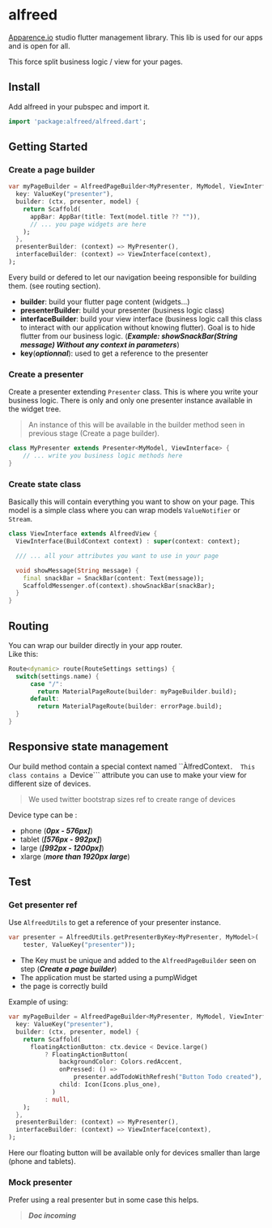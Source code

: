# alfreed
[Apparence.io](https://apparence.io) studio flutter management library.
This lib is used for our apps and is open for all. 

This force split business logic / view for your pages. 


## Install
Add alfreed in your pubspec and import it. 
```dart
import 'package:alfreed/alfreed.dart';
```

## Getting Started

### Create a page builder
```dart
var myPageBuilder = AlfreedPageBuilder<MyPresenter, MyModel, ViewInterface>(
  key: ValueKey("presenter"),
  builder: (ctx, presenter, model) {
    return Scaffold(
      appBar: AppBar(title: Text(model.title ?? "")),
      // ... you page widgets are here
    );
  },
  presenterBuilder: (context) => MyPresenter(),
  interfaceBuilder: (context) => ViewInterface(context),
);
```

Every build or defered to let our navigation beeing responsible for building them. (see routing section).

* **builder**: build your flutter page content (widgets...)
* **presenterBuilder**: build your presenter (business logic class)
* **interfaceBuilder**: build your view interface (business logic call this class to interact with our application without knowing flutter). Goal is to hide flutter from our business logic. (***Example: showSnackBar(String message) Without any context in parameters***)
* **key**(***optionnal***): used to get a reference to the presenter

### Create a presenter 
Create a presenter extending ```Presenter``` class. 
This is where you write your business logic. 
There is only and only one presenter instance available in the widget tree. 

>An instance of this will be available in the builder method seen in previous stage (Create a page builder). 

```dart
class MyPresenter extends Presenter<MyModel, ViewInterface> {
    // ... write you business logic methods here
}
```

### Create state class
Basically this will contain everything you want to show on your page. This model is a simple class where you can wrap models ```ValueNotifier``` or ```Stream```.

```dart
class ViewInterface extends AlfreedView {
  ViewInterface(BuildContext context) : super(context: context);

  /// ... all your attributes you want to use in your page

  void showMessage(String message) {
    final snackBar = SnackBar(content: Text(message));
    ScaffoldMessenger.of(context).showSnackBar(snackBar);
  }
}
```

## Routing

You can wrap our builder directly in your app router. 
<br/>Like this:

```dart
Route<dynamic> route(RouteSettings settings) {
  switch(settings.name) {
      case "/":
        return MaterialPageRoute(builder: myPageBuilder.build);
      default:  
        return MaterialPageRoute(builder: errorPage.build);
  }
}
```

## Responsive state management
Our build method contain a special context named ``ÀlfredContext```. 
This class contains a ```Device``` attribute you can use to make your view for different size of devices. 
> We used twitter bootstrap sizes ref to create range of devices

Device type can be :
* phone (***0px - 576px]***)
* tablet (***[576px - 992px]***)
* large (***[992px - 1200px]***)
* xlarge (***more than 1920px large***)


## Test

### Get presenter ref
Use ```AlfreedUtils``` to get a reference of your presenter instance. 
```dart
var presenter = AlfreedUtils.getPresenterByKey<MyPresenter, MyModel>(
    tester, ValueKey("presenter"));
```

* The Key must be unique and added to the ```AlfreedPageBuilder``` seen on step (***Create a page builder***)
* The application must be started using a pumpWidget
* the page is correctly build

Example of using: 
```dart
var myPageBuilder = AlfreedPageBuilder<MyPresenter, MyModel, ViewInterface>(
  key: ValueKey("presenter"),
  builder: (ctx, presenter, model) {
    return Scaffold(
      floatingActionButton: ctx.device < Device.large()
          ? FloatingActionButton(
              backgroundColor: Colors.redAccent,
              onPressed: () =>
                  presenter.addTodoWithRefresh("Button Todo created"),
              child: Icon(Icons.plus_one),
            )
          : null,
    );
  },
  presenterBuilder: (context) => MyPresenter(),
  interfaceBuilder: (context) => ViewInterface(context),
);
```
Here our floating button will be available only for devices smaller than large (phone and tablets).

### Mock presenter
Prefer using a real presenter but in some case this helps. 

> ***Doc incoming***
